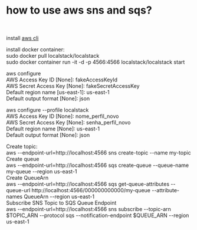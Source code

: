 

<h1>how to use aws sns and sqs?</h1>
<br />
<p>
install <a href="https://docs.aws.amazon.com/cli/latest/userguide/getting-started-install.html" title="aws cli">aws cli</a> 
<br />

install docker container:<br />
sudo docker pull localstack/localstack<br />
sudo docker container run -it -d -p 4566:4566 localstack/localstack start<br />

aws configure<br />
	AWS Access Key ID [None]: fakeAccessKeyId <br />
	AWS Secret Access Key [None]: fakeSecretAccessKey<br />
	Default region name [us-east-1]: us-east-1<br />
	Default output format [None]: json<br />
    

aws configure --profile localstack<br />
	AWS Access Key ID [None]: nome_perfil_novo<br />
	AWS Secret Access Key [None]: senha_perfil_novo<br />
	Default region name [None]: us-east-1<br />
	Default output format [None]: json<br />
</p>
<p>
Create topic:<br/>
aws --endpoint-url=http://localhost:4566 sns create-topic --name my-topic
<br />
Create queue
<br />
aws --endpoint-url=http://localhost:4566 sqs create-queue --queue-name my-queue --region us-east-1
<br />
Create QueueArn
<br />
aws --endpoint-url=http://localhost:4566 sqs get-queue-attributes --queue-url http://localhost:4566/000000000000/my-queue --attribute-names QueueArn --region us-east-1
<br />
Subscribe SNS Topic to SQS Queue Endpoint
<br />
aws --endpoint-url=http://localhost:4566 sns subscribe --topic-arn $TOPIC_ARN --protocol sqs --notification-endpoint $QUEUE_ARN --region us-east-1
</p>